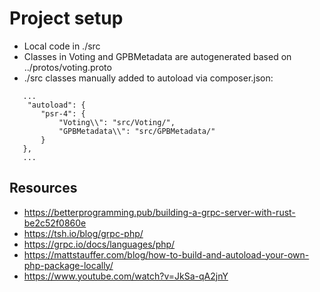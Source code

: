  # Project setup
 - Local code in ./src
 - Classes in Voting and GPBMetadata are autogenerated based on ../protos/voting.proto
 - ./src classes manually added to autoload via composer.json:
 ```
    ...
     "autoload": {
        "psr-4": {
            "Voting\\": "src/Voting/",
            "GPBMetadata\\": "src/GPBMetadata/"
        }
    },
    ...
```


## Resources
- https://betterprogramming.pub/building-a-grpc-server-with-rust-be2c52f0860e
- https://tsh.io/blog/grpc-php/
- https://grpc.io/docs/languages/php/
- https://mattstauffer.com/blog/how-to-build-and-autoload-your-own-php-package-locally/
- https://www.youtube.com/watch?v=JkSa-qA2jnY